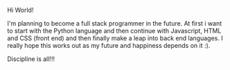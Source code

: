 Hi World!

I'm planning to become a full stack programmer in the future. At first i want to start with the Python language and then continue with Javascript, HTML and CSS (front end) and then finally make a leap into back end languages. I really hope this works out as my future and happiness depends on it :).

Discipline is all!!!
